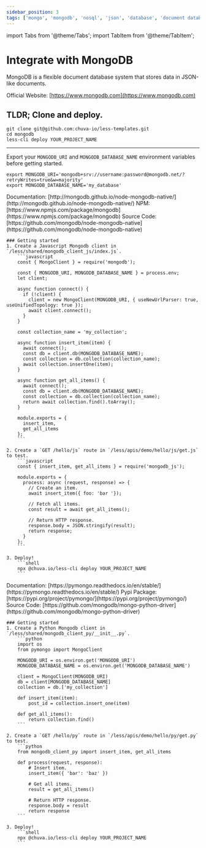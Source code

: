 ```yaml
---
sidebar_position: 3
tags: ['mongo', 'mongodb', 'nosql', 'json', 'database', 'document database']
---
```


import Tabs from '@theme/Tabs';
import TabItem from '@theme/TabItem';

# Integrate with MongoDB

<Icon icon="logos:mongodb-icon" height="100" />

MongoDB is a flexible document database system that stores data in JSON-like documents.

Official Website: [https://www.mongodb.com](https://www.mongodb.com)

## TLDR; Clone and deploy.
```shell
git clone git@github.com:chuva-io/less-templates.git
cd mongodb
less-cli deploy YOUR_PROJECT_NAME
```

---

Export your `MONGODB_URI` and `MONGODB_DATABASE_NAME` environment variables before getting started.
```shell
export MONGODB_URI='mongodb+srv://username:password@mongodb.net/?retryWrites=true&w=majority'
export MONGODB_DATABASE_NAME='my_database'
```


<Tabs groupId="programming-language" queryString="programming-language">
  
  <TabItem value="nodejs" label="Node.js">
    Documentation: [http://mongodb.github.io/node-mongodb-native/](http://mongodb.github.io/node-mongodb-native/)  
    NPM: [https://www.npmjs.com/package/mongodb](https://www.npmjs.com/package/mongodb)  
    Source Code: [https://github.com/mongodb/node-mongodb-native](https://github.com/mongodb/node-mongodb-native)  

    ### Getting started
    1. Create a Javascript Mongodb client in `/less/shared/mongodb_client_js/index.js`.
        ```javascript
        const { MongoClient } = require('mongodb');

        const { MONGODB_URI, MONGODB_DATABASE_NAME } = process.env;
        let client;

        async function connect() {
          if (!client) {
            client = new MongoClient(MONGODB_URI, { useNewUrlParser: true, useUnifiedTopology: true });
            await client.connect();
          }
        }

        const collection_name = 'my_collection';

        async function insert_item(item) {
          await connect();
          const db = client.db(MONGODB_DATABASE_NAME);
          const collection = db.collection(collection_name);
          await collection.insertOne(item);
        }

        async function get_all_items() {
          await connect();
          const db = client.db(MONGODB_DATABASE_NAME);
          const collection = db.collection(collection_name);
          return await collection.find().toArray();
        }

        module.exports = {
          insert_item,
          get_all_items
        };
        ```

    2. Create a `GET /hello/js` route in `/less/apis/demo/hello/js/get.js` to test.
        ```javascript
        const { insert_item, get_all_items } = require('mongodb_js');

        module.exports = {
          process: async (request, response) => {
            // Create an item.
            await insert_item({ foo: 'bar '});

            // Fetch all items.
            const result = await get_all_items();

            // Return HTTP response.
            response.body = JSON.stringify(result);
            return response;
          }
        };
        ```

    3. Deploy!
        ```shell
        npx @chuva.io/less-cli deploy YOUR_PROJECT_NAME
        ```
  </TabItem>

  <TabItem value="py" label="Python">
    Documentation: [https://pymongo.readthedocs.io/en/stable/](https://pymongo.readthedocs.io/en/stable/)  
    Pypi Package: [https://pypi.org/project/pymongo/](https://pypi.org/project/pymongo/)  
    Source Code: [https://github.com/mongodb/mongo-python-driver](https://github.com/mongodb/mongo-python-driver)  

    ### Getting started
    1. Create a Python Mongodb client in `/less/shared/mongodb_client_py/__init__.py`.
        ```python
        import os
        from pymongo import MongoClient

        MONGODB_URI = os.environ.get('MONGODB_URI')
        MONGODB_DATABASE_NAME = os.environ.get('MONGODB_DATABASE_NAME')

        client = MongoClient(MONGODB_URI)
        db = client[MONGODB_DATABASE_NAME]
        collection = db.['my_collection']

        def insert_item(item):
            post_id = collection.insert_one(item)

        def get_all_items():
            return collection.find()
        ```

    2. Create a `GET /hello/py` route in `/less/apis/demo/hello/py/get.py` to test.
        ```python
        from mongodb_client_py import insert_item, get_all_items

        def process(request, response):
            # Insert item.
            insert_item({ 'bar': 'baz' })

            # Get all items.
            result = get_all_items()
            
            # Return HTTP response.
            response.body = result
            return response
        ```

    3. Deploy!
        ```shell
        npx @chuva.io/less-cli deploy YOUR_PROJECT_NAME
        ```
  </TabItem>
  
</Tabs>
